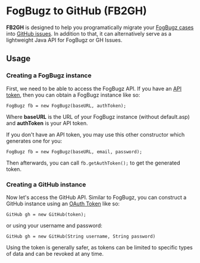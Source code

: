 # FogBugz to GitHub (FB2GH)
**FB2GH** is designed to help you programatically migrate your [FogBugz cases](https://www.fogcreek.com/fogbugz/) into [GitHub issues](https://guides.github.com/features/issues/). In addition to that, it can alternatively serve as a lightweight Java API for FogBugz or GH Issues.

## Usage

### Creating a FogBugz instance
First, we need to be able to access the FogBugz API. If you have an [API token](http://help.fogcreek.com/8447/how-to-get-a-fogbugz-xml-api-token), then you can obtain a FogBugz instance like so:

`FogBugz fb = new FogBugz(baseURL, authToken);`

Where **baseURL** is the URL of your FogBugz instance (without default.asp) and **authToken** is your API token.

If you don't have an API token, you may use this other constructor which generates one for you:

`FogBugz fb = new FogBugz(baseURL, email, password);`

Then afterwards, you can call `fb.getAuthToken();` to get the generated token.

### Creating a GitHub instance
Now let's access the GitHub API. Similar to FogBugz, you can construct a GitHub instance using an [OAuth Token](https://developer.github.com/v3/oauth/) like so:

`GitHub gh = new GitHub(token);`

or using your username and password:

`GitHub gh = new GitHub(String username, String password)`

Using the token is generally safer, as tokens can be limited to specific types of data and can be revoked at any time.
